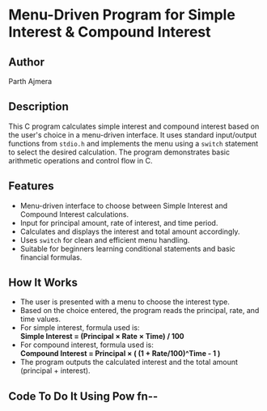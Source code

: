 # Menu-Driven Program for Simple Interest & Compound Interest

## Author
Parth Ajmera

## Description
This C program calculates simple interest and compound interest based on the user's choice in a menu-driven interface. It uses standard input/output functions from `stdio.h` and implements the menu using a `switch` statement to select the desired calculation. The program demonstrates basic arithmetic operations and control flow in C.

## Features
- Menu-driven interface to choose between Simple Interest and Compound Interest calculations.
- Input for principal amount, rate of interest, and time period.
- Calculates and displays the interest and total amount accordingly.
- Uses `switch` for clean and efficient menu handling.
- Suitable for beginners learning conditional statements and basic financial formulas.

## How It Works
- The user is presented with a menu to choose the interest type.
- Based on the choice entered, the program reads the principal, rate, and time values.
- For simple interest, formula used is:  
  **Simple Interest = (Principal × Rate × Time) / 100**
- For compound interest, formula used is:  
  **Compound Interest = Principal × ( (1 + Rate/100)^Time - 1 )**
- The program outputs the calculated interest and the total amount (principal + interest).

## Code To Do It Using Pow fn--
<!-- #include <stdio.h>
#include <math.h> // Note: math.h is required for pow function in compound interest calculation0
int main() {
    int choice;
    double principal, rate, time;
    double interest, total_amount;

    printf("Interest Calculator Menu:\n");
    printf("1. Simple Interest\n");
    printf("2. Compound Interest\n");
    printf("Enter your choice (1 or 2): ");
    scanf("%d", &choice);

    if (choice != 1 && choice != 2) {
        printf("Invalid choice! Please select 1 or 2.\n");
        return 1;
    }

    printf("Enter principal amount: ");
    scanf("%lf", &principal);
    if (principal <= 0) {
        printf("Principal amount must be positive.\n");
        return 1;
    }

    printf("Enter rate of interest (in %%): ");
    scanf("%lf", &rate);
    if (rate <= 0) {
        printf("Rate of interest must be positive.\n");
        return 1;
    }

    printf("Enter time period (in years): ");
    scanf("%lf", &time);
    if (time <= 0) {
        printf("Time period must be positive.\n");
        return 1;
    }

    switch (choice) {
        case 1: // Simple Interest
            interest = (principal * rate * time) / 100.0;
            total_amount = principal + interest;
            printf("Simple Interest = %.2lf\n", interest);
            printf("Total Amount = %.2lf\n", total_amount);
            break;

        case 2: // Compound Interest
            interest = principal * (pow((1 + rate / 100.0), time) - 1);
            total_amount = principal + interest;
            printf("Compound Interest = %.2lf\n", interest);
            printf("Total Amount = %.2lf\n", total_amount);
            break;

        default:
            printf("Invalid choice.\n");
    }

    return 0;
} -->